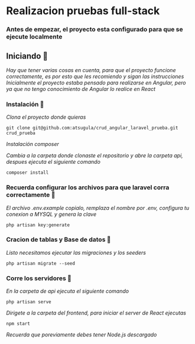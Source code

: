 # Realizacion pruebas full-stack

### Antes de empezar, el proyecto esta configurado para que se ejecute localmente

## Iniciando 🚀
_Hay que tener varias cosas en cuenta, para que el proyecto funcione correctamente, es por esto que les recomiendo y sigan las instrucciones_
_Inicialmente el proyecto estaba pensado para realizarse en Angular, pero ya que no tengo conocimiento de Angular lo realice en React_

### Instalación 🔧

_Clona el proyecto donde quieras_

```
git clone git@github.com:atsugula/crud_angular_laravel_prueba.git crud_prueba
```

_Instalación composer_

_Cambia a la carpeta donde clonaste el repositorio y abre la carpeta api, despues ejecuta el siguiente comando_

```
composer install
```

### Recuerda configurar los archivos para que laravel corra correctamente 🔧

_El archivo .env.example copialo, remplaza el nombre por .env, configura tu conexion a MYSQL y genera la clave_

```
php artisan key:generate
```
### Cracion de tablas y Base de datos 🔧
_Listo necesitamos ejecutar las migraciones y los seeders_

```
php artisan migrate --seed
```

### Corre los servidores 🚀
_En la carpeta de api ejecuta el siguiente comando_

```
php artisan serve
```

_Dirigete a la carpeta del frontend, para iniciar el server de React ejecutas_

```
npm start
```
_Recuerda que poreviamente debes tener Node.js descargado_
